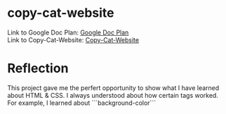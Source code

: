 # copy-cat-website
Link to Google Doc Plan: <a href="https://docs.google.com/document/d/1yLjvsHZhocJD7ogowBOFbikKWTp5ZqGcsyL0uI-5Ywg/edit?usp=sharing"> Google Doc Plan </a> <br>
Link to Copy-Cat-Website: <a href="https://8ca1a81a9b824dd5bc35b72593ecdcf1.vfs.cloud9.us-west-2.amazonaws.com/_static/web-design/copy-cat-website/index.html?_c9_id=livepreview0&_c9_host=https://us-west-2.console.aws.amazon.com"> Copy-Cat-Website </a>
 <h1>
 Reflection 
 </h1>

<p>
 This project gave me the perfert opportunity to show what I have learned about HTML & CSS.  I always understood about how certain tags worked.  For example, I learned about ```background-color```
</p> 
